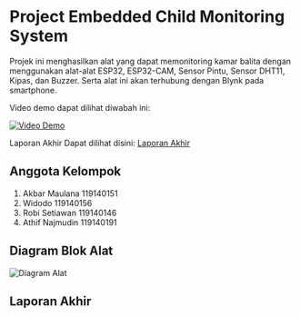 # Project Embedded Child Monitoring System
Projek ini menghasilkan alat yang dapat memonitoring kamar balita dengan menggunakan alat-alat ESP32, ESP32-CAM, Sensor Pintu, Sensor DHT11, Kipas,  dan Buzzer. Serta alat ini akan terhubung dengan Blynk pada smartphone.

Video demo dapat dilihat diwabah ini:

 [![Video Demo](https://img.youtube.com/vi/bpQRUnW4Bow/0.jpg)](https://www.youtube.com/embed/bpQRUnW4Bow)
 
Laporan Akhir Dapat dilihat disini: [Laporan Akhir](https://github.com/barbar17/Project-Embedded-Child-Monitoring/files/7800638/Laporan_Embedded.pdf)
 
## Anggota Kelompok
1. Akbar Maulana 119140151
2. Widodo 119140156
3. Robi Setiawan 119140146
4. Athif Najmudin 119140191

## Diagram Blok Alat
![Diagram Alat](https://user-images.githubusercontent.com/83702513/147822942-e78218df-c8d9-422e-843d-c26e57b9b21c.png)

## Laporan Akhir
